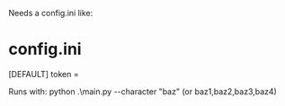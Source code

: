 Needs a config.ini like:

# config.ini
[DEFAULT]
token = <your-token>

Runs with:
python .\main.py --character "baz" (or baz1,baz2,baz3,baz4)